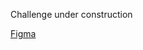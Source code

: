Challenge under construction

[Figma](https://www.figma.com/file/tdhonaTjZjbb3WEIMGUAxP/Tesla-Car-Selector?node-id=9%3A364)